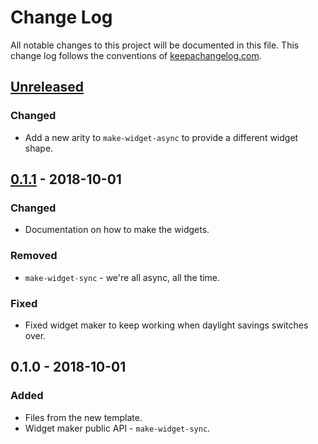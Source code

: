 # Change Log
All notable changes to this project will be documented in this file. This change log follows the conventions of [keepachangelog.com](http://keepachangelog.com/).

## [Unreleased]
### Changed
- Add a new arity to `make-widget-async` to provide a different widget shape.

## [0.1.1] - 2018-10-01
### Changed
- Documentation on how to make the widgets.

### Removed
- `make-widget-sync` - we're all async, all the time.

### Fixed
- Fixed widget maker to keep working when daylight savings switches over.

## 0.1.0 - 2018-10-01
### Added
- Files from the new template.
- Widget maker public API - `make-widget-sync`.

[Unreleased]: https://github.com/your-name/formattest/compare/0.1.1...HEAD
[0.1.1]: https://github.com/your-name/formattest/compare/0.1.0...0.1.1
